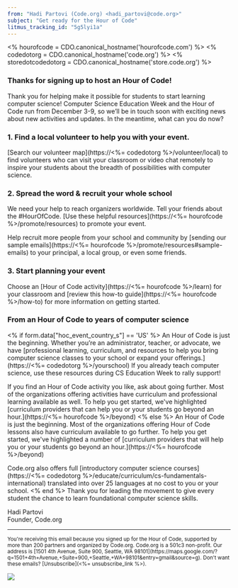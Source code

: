 ```yaml
---
from: "Hadi Partovi (Code.org) <hadi_partovi@code.org>"
subject: "Get ready for the Hour of Code"
litmus_tracking_id: "5g5lyi1a"
---
```

  <% hourofcode = CDO.canonical_hostname('hourofcode.com') %>
  <% codedotorg = CDO.canonical_hostname('code.org') %>
  <% storedotcodedotorg = CDO.canonical_hostname('store.code.org') %>

### Thanks for signing up to host an Hour of Code!
Thank you for helping make it possible for students to start learning computer science! Computer Science Education Week and the Hour of Code run from December 3-9, so we’ll be in touch soon with exciting news about new activities and updates. In the meantime, what can you do now?

### 1. Find a local volunteer to help you with your event.
[Search our volunteer map](https://<%= codedotorg %>/volunteer/local) to find volunteers who can visit your classroom or video chat remotely to inspire your students about the breadth of possibilities with computer science.

### 2. Spread the word & recruit your whole school
We need your help to reach organizers worldwide. Tell your friends about the #HourOfCode. [Use these helpful resources](https://<%= hourofcode %>/promote/resources) to promote your event.

Help recruit more people from your school and community by [sending our sample emails](https://<%= hourofcode %>/promote/resources#sample-emails) to your principal, a local group, or even some friends.

### 3. Start planning your event
Choose an [Hour of Code activity](https://<%= hourofcode %>/learn) for your classroom and [review this how-to guide](https://<%= hourofcode %>/how-to) for more information on getting started.

### From an Hour of Code to years of computer science
<% if form.data["hoc_event_country_s"] == 'US' %> An Hour of Code is just the beginning. Whether you’re an administrator, teacher, or advocate, we have [professional learning, curriculum, and resources to help you bring computer science classes to your school or expand your offerings.](https://<%= codedotorg %>/yourschool) If you already teach computer science, use these resources during CS Education Week to rally support!

If you find an Hour of Code activity you like, ask about going further. Most of the organizations offering activities have curriculum and professional learning available as well. To help you get started, we've highlighted [curriculum providers that can help you or your students go beyond an hour.](https://<%= hourofcode %>/beyond) <% else %> An Hour of Code is just the beginning. Most of the organizations offering Hour of Code lessons also have curriculum available to go further. To help you get started, we've highlighted a number of [curriculum providers that will help you or your students go beyond an hour.](https://<%= hourofcode %>/beyond)

Code.org also offers full [introductory computer science courses](https://<%= codedotorg %>/educate/curriculum/cs-fundamentals-international) translated into over 25 languages at no cost to you or your school. <% end %>
Thank you for leading the movement to give every student the chance to learn foundational computer science skills.

Hadi Partovi<br />
Founder, Code.org<br />

<hr/>
<small>
You're receiving this email because you signed up for the Hour of Code, supported by more than 200 partners and organized by Code.org. Code.org is a 501c3 non-profit. Our address is [1501 4th Avenue, Suite 900, Seattle, WA 98101](https://maps.google.com/?q=1501+4th+Avenue,+Suite+900,+Seattle,+WA+98101&entry=gmail&source=g). Don't want these emails? [Unsubscribe](<%= unsubscribe_link %>).
</small>

![](<%= tracking_pixel %>)
